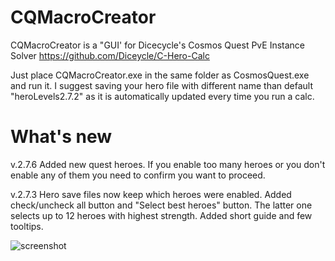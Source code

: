 # CQMacroCreator

CQMacroCreator is a "GUI' for Dicecycle's Cosmos Quest PvE Instance Solver https://github.com/Diceycle/C-Hero-Calc

Just place CQMacroCreator.exe in the same folder as CosmosQuest.exe and run it. I suggest saving your hero file with different name than default "heroLevels2.7.2" as it is automatically updated every time you run a calc.

# What's new
v.2.7.6
Added new quest heroes. If you enable too many heroes or you don't enable any of them you need to confirm you want to proceed.


v.2.7.3
Hero save files now keep which heroes were enabled.
Added check/uncheck all button and "Select best heroes" button. The latter one selects up to 12 heroes with highest strength.
Added short guide and few tooltips.

![screenshot](https://image.prntscr.com/image/wAfxQhDIQiK-I5SjB4tXdQ.png)
